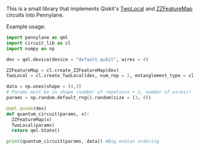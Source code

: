 This is a small library that implements Qiskit's [TwoLocal](https://docs.quantum.ibm.com/api/qiskit/qiskit.circuit.library.TwoLocal) and [ZZFeatureMap](https://docs.quantum.ibm.com/api/qiskit/qiskit.circuit.library.ZZFeatureMap) circuits into Pennylane.

Example usage:
```python
import pennylane as qml
import circuit_lib as cl
import numpy as np

dev = qml.device(device = "default.qubit", wires = 4)

ZZFeatureMap = cl.create_ZZFeatureMap(dev)
TwoLocal = cl.create_TwoLocal(dev, num_rep = 2, entanglement_type = cl.SCA)

data = np.ones(shape = (4,))
# Params must be in shape (number of repetions + 1, number of wires))
params = np.random.default_rng().random(size = (3, 4))

@qml.qnode(dev)
def quantum_circuit(params, x):
  ZZFeatureMap(x)
  TwoLocal(params)
  return qml.State()

print(quantum_circuit(params, data)) #Big endian ordering
```
